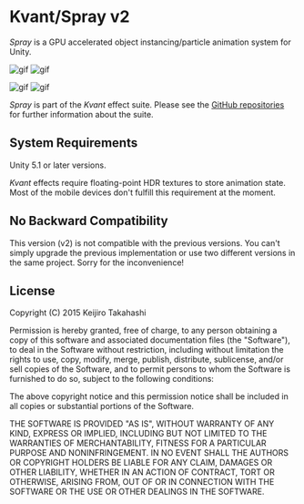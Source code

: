 Kvant/Spray v2
==============

*Spray* is a GPU accelerated object instancing/particle animation system for
Unity.

![gif](http://49.media.tumblr.com/544faef987784f4539d812d735e7d658/tumblr_nyy244izdE1qio469o1_400.gif)
![gif](http://45.media.tumblr.com/46b6bf971afac9dcfbdd8a67d26ec858/tumblr_nyxgl2JiX01qio469o1_400.gif)

![gif](http://49.media.tumblr.com/5dcc714bc4db78a25a13ef9f480be4bf/tumblr_nyzlwjgXDM1qio469o1_400.gif)
![gif](http://49.media.tumblr.com/13a1f91f8c0e8081ecf02057fff6529e/tumblr_nyznffmyqC1qio469o1_400.gif)

*Spray* is part of the *Kvant* effect suite. Please see the [GitHub
repositories][kvant] for further information about the suite.

[kvant]: https://github.com/search?q=kvant+user:keijiro&type=Repositories

System Requirements
-------------------

Unity 5.1 or later versions.

*Kvant* effects require floating-point HDR textures to store animation state.
Most of the mobile devices don't fulfill this requirement at the moment.

No Backward Compatibility
-------------------------

This version (v2) is not compatible with the previous versions. You can't simply
upgrade the previous implementation or use two different versions in the same
project. Sorry for the inconvenience!

License
-------

Copyright (C) 2015 Keijiro Takahashi

Permission is hereby granted, free of charge, to any person obtaining a copy of
this software and associated documentation files (the "Software"), to deal in
the Software without restriction, including without limitation the rights to
use, copy, modify, merge, publish, distribute, sublicense, and/or sell copies of
the Software, and to permit persons to whom the Software is furnished to do so,
subject to the following conditions:

The above copyright notice and this permission notice shall be included in all
copies or substantial portions of the Software.

THE SOFTWARE IS PROVIDED "AS IS", WITHOUT WARRANTY OF ANY KIND, EXPRESS OR
IMPLIED, INCLUDING BUT NOT LIMITED TO THE WARRANTIES OF MERCHANTABILITY, FITNESS
FOR A PARTICULAR PURPOSE AND NONINFRINGEMENT. IN NO EVENT SHALL THE AUTHORS OR
COPYRIGHT HOLDERS BE LIABLE FOR ANY CLAIM, DAMAGES OR OTHER LIABILITY, WHETHER
IN AN ACTION OF CONTRACT, TORT OR OTHERWISE, ARISING FROM, OUT OF OR IN
CONNECTION WITH THE SOFTWARE OR THE USE OR OTHER DEALINGS IN THE SOFTWARE.
